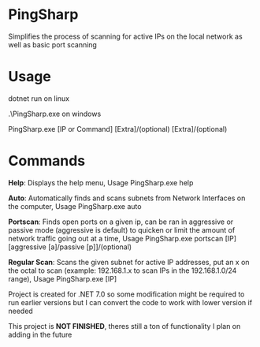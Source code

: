 # PingSharp
Simplifies the process of scanning for active IPs on the local network as well as basic port scanning

# Usage
dotnet run on linux

.\PingSharp.exe on windows

PingSharp.exe [IP or Command] [Extra]/(optional) [Extra]/(optional)

# Commands
**Help**: Displays the help menu, Usage PingSharp.exe help

**Auto**: Automatically finds and scans subnets from Network Interfaces on the computer, Usage PingSharp.exe auto

**Portscan**: Finds open ports on a given ip, can be ran in aggressive or passive mode (aggressive is default) to quicken or limit the amount of network traffic going out at a time, Usage PingSharp.exe portscan [IP] [aggressive [a]/passive [p]]/(optional)

**Regular Scan**: Scans the given subnet for active IP addresses, put an x on the octal to scan (example: 192.168.1.x to scan IPs in the 192.168.1.0/24 range), Usage PingSharp.exe [IP]

Project is created for .NET 7.0 so some modification might be required to run earlier versions but I can convert the code to work with lower version if needed

This project is **NOT FINISHED**, theres still a ton of functionality I plan on adding in the future
